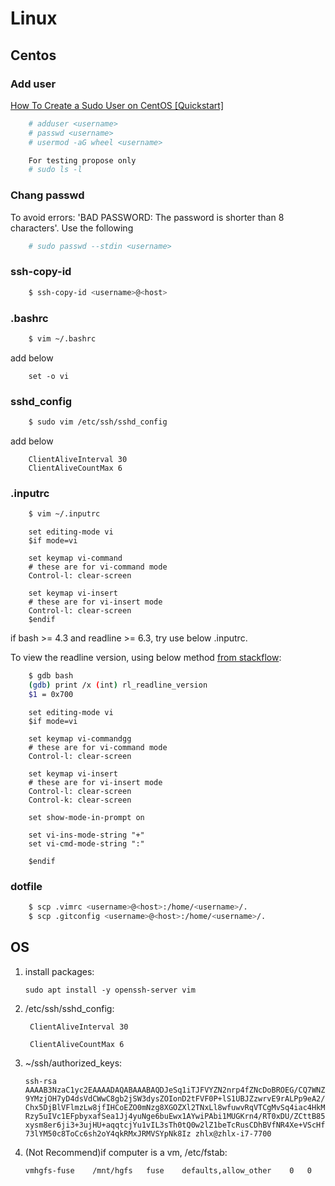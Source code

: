 # Linux

## Centos

### Add user

[How To Create a Sudo User on CentOS [Quickstart]](https://www.digitalocean.com/community/tutorials/how-to-create-a-sudo-user-on-centos-quickstart)

```bash
	# adduser <username>
	# passwd <username>
	# usermod -aG wheel <username>

	For testing propose only
	# sudo ls -l
```

### Chang passwd

To avoid errors: 'BAD PASSWORD: The password is shorter than 8 characters'. Use the following

```bash
	# sudo passwd --stdin <username>
```

### ssh-copy-id

```bash
	$ ssh-copy-id <username>@<host>
```

### .bashrc

```bash
	$ vim ~/.bashrc
```

add below

```
	set -o vi
```

### sshd_config

```bash
	$ sudo vim /etc/ssh/sshd_config
```

add below

```
	ClientAliveInterval 30
	ClientAliveCountMax 6
```

### .inputrc

```bash
	$ vim ~/.inputrc
```

```
	set editing-mode vi
	$if mode=vi
	  
	set keymap vi-command
	# these are for vi-command mode
	Control-l: clear-screen

	set keymap vi-insert
	# these are for vi-insert mode
	Control-l: clear-screen
	$endif
```

if bash >= 4.3 and readline >= 6.3, try use below .inputrc.

To view the readline version, using below method [from stackflow](https://superuser.com/questions/1169740/how-do-i-determine-what-version-of-readline-bash-is-using):

```bash
	$ gdb bash
	(gdb) print /x (int) rl_readline_version
	$1 = 0x700
```

```
	set editing-mode vi
	$if mode=vi

	set keymap vi-commandgg
	# these are for vi-command mode
	Control-l: clear-screen

	set keymap vi-insert
	# these are for vi-insert mode
	Control-l: clear-screen
	Control-k: clear-screen

	set show-mode-in-prompt on

	set vi-ins-mode-string "+"
	set vi-cmd-mode-string ":"

	$endif
```

### dotfile

```bash
	$ scp .vimrc <username>@<host>:/home/<username>/.
	$ scp .gitconfig <username>@<host>:/home/<username>/.
```

## OS

1. install packages:

	`sudo apt install -y openssh-server vim`

2. /etc/ssh/sshd_config:

		ClientAliveInterval 30

		ClientAliveCountMax 6

3. ~/ssh/authorized_keys:

	`ssh-rsa AAAAB3NzaC1yc2EAAAADAQABAAABAQDJeSq1iTJFVYZN2nrp4fZNcDoBROEG/CQ7WNZ9YMzjOH7yD4dsVdCWwC8gb2jSW3dysZOIonD2tFVF0P+lS1UBJZzwrvE9rALPp9eA2/Chx5DjBlVFlmzLw8jfIHCoEZO0mNzg8XGOZXl2TNxLl8wfuwvRqVTCgMvSq4iac4HkMRzy5uIVc1EFpbyxafSea1Jj4yuNge6buEwx1AYwiPAbi1MUGKrn4/RT0xDU/ZCttB85xysm8er6ji3+3ujHU+aqqtcjYu1vIL3sTh0tQ0w2lZ1beTcRusCDhBVfNR4Xe+VScHf73lYM50c8ToCc6sh2oY4qkRMxJRMVSYpNk8Iz zhlx@zhlx-i7-7700`

4. (Not Recommend)if computer is a vm, /etc/fstab:

	`vmhgfs-fuse	/mnt/hgfs	fuse	defaults,allow_other	0	0`
